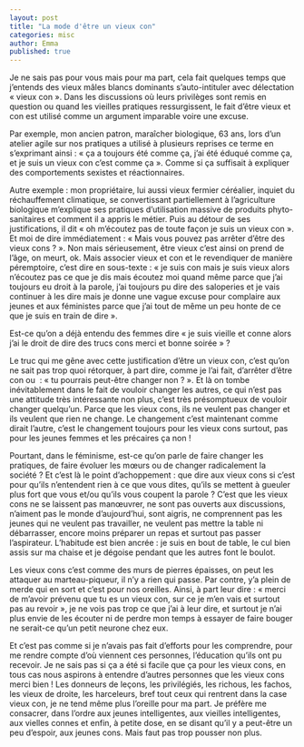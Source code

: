 ```yaml
---
layout: post
title: "La mode d'être un vieux con"
categories: misc
author: Emma
published: true
---
```



Je ne sais pas pour vous mais pour ma part, cela fait quelques temps que j’entends des vieux mâles blancs dominants s’auto-intituler avec délectation « vieux con ». Dans les discussions où leurs privilèges sont remis en question ou quand les vieilles pratiques ressurgissent, le fait d’être vieux et con est utilisé comme un argument imparable voire une excuse.

Par exemple, mon ancien patron, maraîcher biologique, 63 ans, lors d’un atelier agile sur nos pratiques a utilisé à plusieurs reprises ce terme en s’exprimant ainsi : « ça a toujours été comme ça, j’ai été éduqué comme ça, et je suis un vieux con c’est comme ça ». Comme si ça suffisait à expliquer des comportements sexistes et réactionnaires.

Autre exemple : mon propriétaire, lui aussi vieux fermier céréalier, inquiet du réchauffement climatique, se convertissant partiellement à l’agriculture biologique m’explique ses pratiques d’utilisation massive de produits phyto-sanitaires et comment il a appris le métier. Puis au détour de ses justifications, il dit « oh m’écoutez pas de toute façon je suis un vieux con ». Et moi de dire immédiatement : « Mais vous pouvez pas arrêter d’être des vieux cons ? ». Non mais sérieusement, être vieux c’est ainsi on prend de l’âge, on meurt, ok. Mais associer vieux et con et le revendiquer de manière péremptoire, c’est dire en sous-texte : « je suis con mais je suis vieux alors n’écoutez pas ce que je dis mais écoutez moi quand même parce que j’ai toujours eu droit à la parole, j’ai toujours pu dire des saloperies et je vais continuer à les dire mais je donne une vague excuse pour complaire aux jeunes et aux féministes parce que j’ai tout de même un peu honte de ce que je suis en train de dire ». 

Est-ce qu’on a déjà entendu des femmes dire « je suis vieille et conne alors j’ai le droit de dire des trucs cons merci et bonne soirée » ?

Le truc qui me gêne avec cette justification d’être un vieux con, c’est qu’on ne sait pas trop quoi rétorquer, à part dire, comme je l’ai fait, d’arrêter d’être con ou  : « tu pourrais peut-être changer non ? ». Et là on tombe inévitablement dans le fait de vouloir changer les autres, ce qui n’est pas une attitude très intéressante non plus, c’est très présomptueux de vouloir changer quelqu’un. Parce que les vieux cons, ils ne veulent pas changer et ils veulent que rien ne change. Le changement c’est maintenant comme dirait l’autre, c’est le changement toujours pour les vieux cons surtout, pas pour les jeunes femmes et les précaires ça non !

Pourtant, dans le féminisme, est-ce qu’on parle de faire changer les pratiques, de faire évoluer les mœurs ou de changer radicalement la société ? Et c’est là le point d’achoppement : que dire aux vieux cons si c’est pour qu’ils n’entendent rien à ce que vous dites, qu’ils se mettent à gueuler plus fort que vous et/ou qu’ils vous coupent la parole ? C’est que les vieux cons ne se laissent pas manœuvrer, ne sont pas ouverts aux discussions, n’aiment pas le monde d’aujourd’hui, sont aigris, ne comprennent pas les jeunes qui ne veulent pas travailler, ne veulent pas mettre la table ni débarrasser, encore moins préparer un repas et surtout pas passer l’aspirateur. L’habitude est bien ancrée : je suis en bout de table, le cul bien assis sur ma chaise et je dégoise pendant que les autres font le boulot.

Les vieux cons c’est comme des murs de pierres épaisses, on peut les attaquer au marteau-piqueur, il n’y a rien qui passe. Par contre, y’a plein de merde qui en sort et c’est pour nos oreilles. Ainsi, à part leur dire : « merci de m’avoir prévenu que tu es un vieux con, sur ce je m’en vais et surtout pas au revoir », je ne vois pas trop ce que j’ai à leur dire, et surtout je n’ai plus envie de les écouter ni de perdre mon temps à essayer de faire bouger ne serait-ce qu’un petit neurone chez eux. 

Et c’est pas comme si je n’avais pas fait d’efforts pour les comprendre, pour me rendre compte d’où viennent ces personnes, l’éducation qu’ils ont pu recevoir. Je ne sais pas si ça a été si facile que ça pour les vieux cons, en tous cas nous aspirons à entendre d’autres personnes que les vieux cons merci bien ! Les donneurs de leçons, les privilégiés, les richous, les fachos, les vieux de droite, les harceleurs, bref tout ceux qui rentrent dans la case vieux con, je ne tend même plus l’oreille pour ma part. Je préfère me consacrer, dans l’ordre aux jeunes intelligentes, aux vieilles intelligentes, aux vielles connes et enfin, à petite dose, en se disant qu’il y a peut-être un peu d’espoir, aux jeunes cons. Mais faut pas trop pousser non plus.